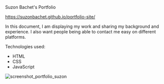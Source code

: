 Suzon Bachet's Portfolio

https://suzonbachet.github.io/portfolio-site/

In this document, I am displaying my work and sharing my background and experience. I also want people being able to contact me easy on different platforms. 

Technologies used: 
- HTML
- CSS
- JavaScript


![screenshot_portfolio_suzon](https://user-images.githubusercontent.com/85120028/122029181-f4dbcc80-cdcc-11eb-8c0e-e372c05778dc.png)

